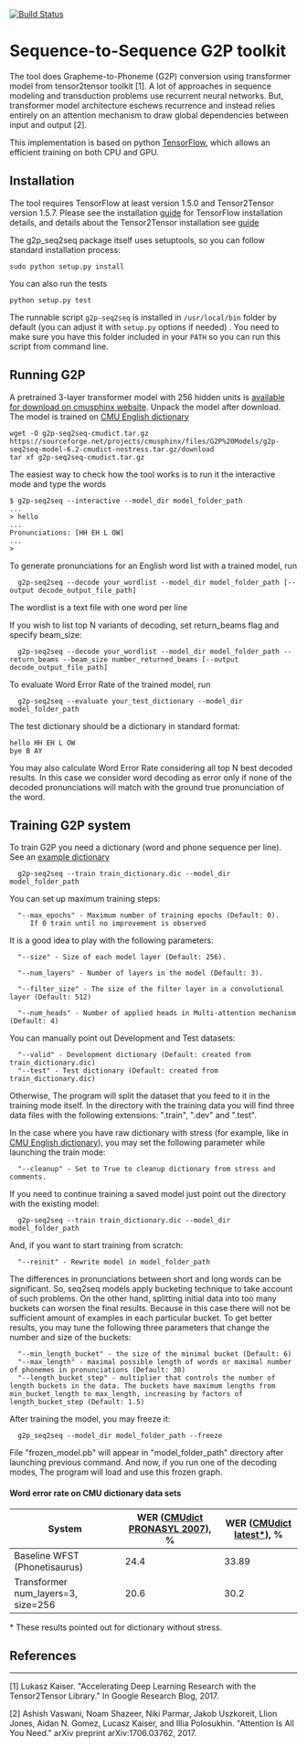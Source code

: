 [![Build Status](https://travis-ci.org/cmusphinx/g2p-seq2seq.svg?branch=master)](https://travis-ci.org/cmusphinx/g2p-seq2seq)

# Sequence-to-Sequence G2P toolkit

The tool does Grapheme-to-Phoneme (G2P) conversion using transformer model
from tensor2tensor toolkit [1]. A lot of approaches in sequence modeling and
transduction problems use recurrent neural networks. But, transformer model
architecture eschews recurrence and instead relies entirely on an attention
mechanism to draw global dependencies between input and output [2].

This implementation is based on python
[TensorFlow](https://www.tensorflow.org/tutorials/seq2seq/),
which allows an efficient training on both CPU and GPU.

## Installation

The tool requires TensorFlow at least version 1.5.0 and Tensor2Tensor version 1.5.7. Please see the installation
[guide](https://www.tensorflow.org/install/)
for TensorFlow installation details, and details about the Tensor2Tensor installation see [guide](https://github.com/tensorflow/tensor2tensor)


The g2p_seq2seq package itself uses setuptools, so you can follow standard installation process:

```
sudo python setup.py install
```

You can also run the tests

```
python setup.py test
```

The runnable script `g2p-seq2seq` is installed in  `/usr/local/bin` folder by default (you can adjust it with `setup.py` options if needed) . You need to make sure you have this folder included in your `PATH` so you can run this script from command line.

## Running G2P

A pretrained 3-layer transformer model with 256 hidden units is [available for download on cmusphinx website](https://sourceforge.net/projects/cmusphinx/files/G2P%20Models/g2p-seq2seq-model-6.2-cmudict-nostress.tar.gz/download).
Unpack the model after download. The model is trained on [CMU English dictionary](http://github.com/cmusphinx/cmudict)

```
wget -O g2p-seq2seq-cmudict.tar.gz https://sourceforge.net/projects/cmusphinx/files/G2P%20Models/g2p-seq2seq-model-6.2-cmudict-nostress.tar.gz/download
tar xf g2p-seq2seq-cmudict.tar.gz
```

The easiest way to check how the tool works is to run it the interactive mode and type the words

```
$ g2p-seq2seq --interactive --model_dir model_folder_path
...
> hello
...
Pronunciations: [HH EH L OW]
...
>
```

To generate pronunciations for an English word list with a trained model, run

```
  g2p-seq2seq --decode your_wordlist --model_dir model_folder_path [--output decode_output_file_path]
```

The wordlist is a text file with one word per line

If you wish to list top N variants of decoding, set return_beams flag and specify beam_size:

```
  g2p-seq2seq --decode your_wordlist --model_dir model_folder_path --return_beams --beam_size number_returned_beams [--output decode_output_file_path]
```

To evaluate Word Error Rate of the trained model, run

```
  g2p-seq2seq --evaluate your_test_dictionary --model_dir model_folder_path
```

The test dictionary should be a dictionary in standard format:
```
hello HH EH L OW
bye B AY
```

You may also calculate Word Error Rate considering all top N best decoded results. In this case we consider word decoding as error only if none of the decoded pronunciations will match with the ground true pronunciation of the word.

## Training G2P system

To train G2P you need a dictionary (word and phone sequence per line).
See an [example dictionary](http://github.com/cmusphinx/cmudict)

```
  g2p-seq2seq --train train_dictionary.dic --model_dir model_folder_path
```

You can set up maximum training steps:
```
  "--max_epochs" - Maximum number of training epochs (Default: 0).
     If 0 train until no improvement is observed
```

It is a good idea to play with the following parameters:
```
  "--size" - Size of each model layer (Default: 256).

  "--num_layers" - Number of layers in the model (Default: 3).

  "--filter_size" - The size of the filter layer in a convolutional layer (Default: 512)

  "--num_heads" - Number of applied heads in Multi-attention mechanism (Default: 4)
```

You can manually point out Development and Test datasets:
```
  "--valid" - Development dictionary (Default: created from train_dictionary.dic)
  "--test" - Test dictionary (Default: created from train_dictionary.dic)
```

Otherwise, The program will split the dataset that you feed to it in the training mode itself. In the directory with the training data you will find three data files with the following extensions: ".train", ".dev" and ".test".

In the case where you have raw dictionary with stress (for example, like in [CMU English dictionary](http://github.com/cmusphinx/cmudict)), you may set the following parameter while launching the train mode:
```
  "--cleanup" - Set to True to cleanup dictionary from stress and comments.
```

If you need to continue training a saved model just point out the directory with the existing model:
```
  g2p-seq2seq --train train_dictionary.dic --model_dir model_folder_path
```

And, if you want to start training from scratch:
```
  "--reinit" - Rewrite model in model_folder_path
```

The differences in pronunciations between short and long words can be significant. So, seq2seq models apply bucketing technique to take account of such problems. On the other hand, splitting initial data into too many buckets can worsen the final results. Because in this case there will not be sufficient amount of examples in each particular bucket. To get better results, you may tune the following three parameters that change the number and size of the buckets:
```
  "--min_length_bucket" - the size of the minimal bucket (Default: 6)
  "--max_length" - maximal possible length of words or maximal number of phonemes in pronunciations (Default: 30)
  "--length_bucket_step" - multiplier that controls the number of length buckets in the data. The buckets have maximum lengths from min_bucket_length to max_length, increasing by factors of length_bucket_step (Default: 1.5)
```

After training the model, you may freeze it:
```
  g2p_seq2seq --model_dir model_folder_path --freeze
```

File "frozen_model.pb" will appear in "model_folder_path" directory after launching previous command. And now, if you run one of the decoding modes, The program will load and use this frozen graph.


#### Word error rate on CMU dictionary data sets

System | WER ([CMUdict PRONASYL 2007](https://sourceforge.net/projects/cmusphinx/files/G2P%20Models/phonetisaurus-cmudict-split.tar.gz)), % | WER ([CMUdict latest\*](https://github.com/cmusphinx/cmudict)), %
--- | --- | ---
Baseline WFST (Phonetisaurus) | 24.4 | 33.89
Transformer num_layers=3, size=256   | 20.6 | 30.2
\* These results pointed out for dictionary without stress.

## References
---------------------------------------

[1] Lukasz Kaiser. "Accelerating Deep Learning Research with the Tensor2Tensor Library." In Google Research Blog, 2017.

[2] Ashish Vaswani, Noam Shazeer, Niki Parmar, Jakob Uszkoreit, Llion Jones, Aidan N. Gomez, Lucasz Kaiser, and Illia Polosukhin. "Attention Is All You Need."
arXiv preprint
arXiv:1706.03762, 2017.
